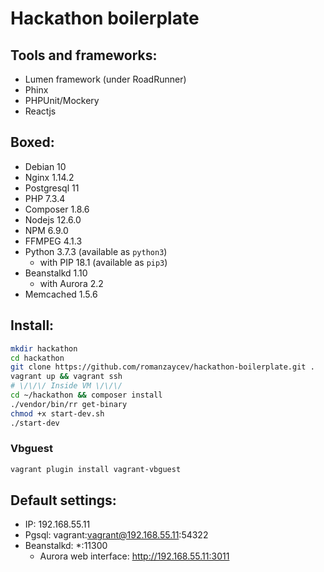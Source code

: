 # Hackathon boilerplate

## Tools and frameworks:
* Lumen framework (under RoadRunner)
* Phinx
* PHPUnit/Mockery
* Reactjs

## Boxed:
* Debian 10
* Nginx 1.14.2
* Postgresql 11
* PHP 7.3.4
* Composer 1.8.6
* Nodejs 12.6.0
* NPM 6.9.0
* FFMPEG 4.1.3
* Python 3.7.3 (available as `python3`)
    * with PIP 18.1 (available as `pip3`)
* Beanstalkd 1.10
    * with Aurora 2.2
* Memcached 1.5.6

## Install:
```bash
mkdir hackathon
cd hackathon
git clone https://github.com/romanzaycev/hackathon-boilerplate.git .
vagrant up && vagrant ssh
# \/\/\/ Inside VM \/\/\/
cd ~/hackathon && composer install
./vendor/bin/rr get-binary
chmod +x start-dev.sh
./start-dev
```

### Vbguest
```bash
vagrant plugin install vagrant-vbguest
```

## Default settings:
* IP: 192.168.55.11
* Pgsql: vagrant:vagrant@192.168.55.11:54322
* Beanstalkd: *:11300
    * Aurora web interface: http://192.168.55.11:3011
